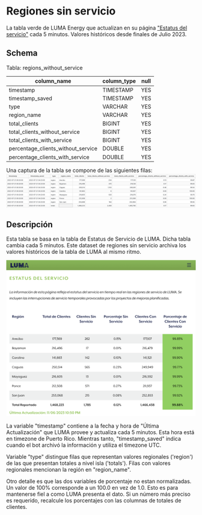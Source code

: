 # Regiones sin servicio

La tabla verde de LUMA Energy que actualizan en su página ["Estatus del servicio"](https://miluma.lumapr.com/outages/serviceStatus) cada 5 minutos. Valores históricos desde finales de Julio 2023.

## Schema
Tabla: regions_without_service

| column_name                        | column_type | null |
|------------------------------------|-------------|------|
| timestamp                          | TIMESTAMP   | YES  |
| timestamp_saved                    | TIMESTAMP   | YES  |
| type                               | VARCHAR     | YES  |
| region_name                        | VARCHAR     | YES  |
| total_clients                      | BIGINT      | YES  |
| total_clients_without_service      | BIGINT      | YES  |
| total_clients_with_service         | BIGINT      | YES  |
| percentage_clients_without_service | DOUBLE      | YES  |
| percentage_clients_with_service    | DOUBLE      | YES  |

Una captura de la tabla se compone de las siguientes filas:
![Snippet de la tabla regions_without_service](assets/snippet_regions_without_service.png)

## Descripción

Esta tabla se basa en la tabla de Estatus de Servicio de LUMA. Dicha tabla cambia cada 5 minutos. Este dataset de regiones sin servicio archiva los valores históricos de la tabla de LUMA al mismo ritmo. 

![Snippet de la tabla de Estatus de Servicio de LUMA ](assets/snippet_luma_estatus_servicio.png)

La variable "timestamp" contiene a la fecha y hora de "Última Actualización" que LUMA provee y actualiza cada 5 minutos. Esta hora está en timezone de Puerto Rico. Mientras tanto, "timestamp_saved" indica cuando el bot archivó la información y utiliza el timezone UTC.

Variable "type" distingue filas que representan valores regionales ('region') de las que presentan totales a nivel isla ('totals'). Filas con valores regionales mencionan la región en "region_name".

Otro detalle es que las dos variables de porcentaje no estan normalizadas. Un valor de 100% corresponde a un 100.0 en vez de 1.0. Esto es para mantenerse fiel a como LUMA presenta el dato. Si un número más preciso es requerido, recalcule los porcentajes con las columnas de totales de clientes.

